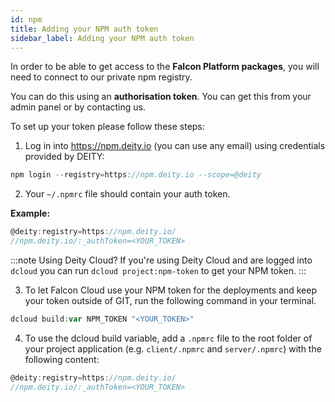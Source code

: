 ```yaml
---
id: npm
title: Adding your NPM auth token
sidebar_label: Adding your NPM auth token
---
```


In order to be able to get access to the **Falcon Platform packages**, you will need to connect to our private npm registry.

You can do this using an **authorisation token**. You can get this from your admin panel or by contacting us.

To set up your token please follow these steps:

1. Log in into <a href="https://npm.deity.io" target="_blank" rel="noreferrer noopener">https://npm.deity.io</a> (you can use any email) using credentials provided by DEITY:

```javascript
npm login --registry=https://npm.deity.io --scope=@deity
```

2. Your `~/.npmrc` file should contain your auth token. 

**Example:**
```javascript
@deity:registry=https://npm.deity.io/
//npm.deity.io/:_authToken=<YOUR_TOKEN>
```

:::note Using Deity Cloud?
If you're using Deity Cloud and are logged into `dcloud` you can run `dcloud project:npm-token` to get your NPM token.
:::

3. To let Falcon Cloud use your NPM token for the deployments and keep your token outside of GIT, run the following command in your terminal.

```javascript
dcloud build:var NPM_TOKEN "<YOUR_TOKEN>"
```

4. To use the dcloud build variable, add a `.npmrc` file to the root folder of your project application (e.g. `client/.npmrc` and `server/.npmrc`) with the following content:

```javascript
@deity:registry=https://npm.deity.io/
//npm.deity.io/:_authToken=<YOUR_TOKEN>
```
